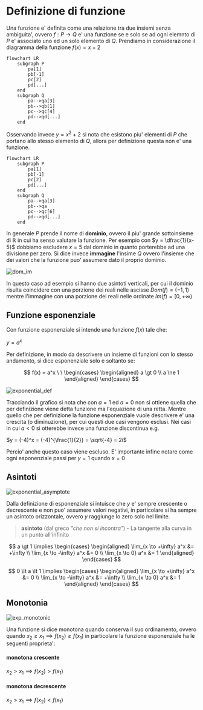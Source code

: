 # Definizione di funzione  

Una funzione e' definita come una relazione tra due insiemi senza ambiguita', ovvero $f: P \to Q$ e' una funzione se e solo se ad ogni elemnto di $P$ e' associato uno ed un solo elemento di $Q$. Prendiamo in considerazione il diagramma della funzione $f(x) = x + 2$  

```mermaid
flowchart LR
    subgraph P
        pa[1]
        pb[-1]
        pc[2]
        pd[...]
    end
    subgraph Q
        pa-->qa[3]
        pb-->qb[1]
        pc-->qc[4]
        pd-->qd[...]
    end
```

Osservando invece $y = x^2+2$ si nota che esistono piu' elementi di $P$ che portano allo stesso elemento di $Q$, allora per definizione questa non e' una funzione.  

```mermaid
flowchart LR
    subgraph P
        pa[1]
        pb[-1]
        pc[2]
        pd[...]
    end
    subgraph Q
        pa-->qa[3]
        pb-->qa
        pc-->qc[6]
        pd-->qd[...]
    end
```

In generale $P$ prende il nome di **dominio**, ovvero il piu' grande sottoinsieme di $\mathbb{R}$ in cui ha senso valutare la funzione. Per esempio con $y = \dfrac{1}{x-5}$ dobbiamo escludere $x = 5$ dal dominio in quanto porterebbe ad una divisione per zero. Si dice invece **immagine** l'insime $Q$ ovvero l'insieme che dei valori che la funzione puo' assumere dato il proprio dominio.  

![dom_im](https://github.com/dennyb87/elettrotecnica-serale/assets/7195133/0ec89384-32c9-4af8-a85c-18feb1223d5d)  

In questo caso ad esempio si hanno due asintoti verticali, per cui il dominio risulta coincidere con una porzione dei reali nelle ascisse $Dom(f) = (-1, 1)$ mentre l'immagine con una porzione dei reali nelle ordinate $Im(f) = [0,+\infty)$  

## Funzione esponenziale  

Con funzione esponenziale si intende una funzione $f(x)$ tale che:  

$y = a^x$  

Per definizione, in modo da descrivere un insieme di funzioni con lo stesso andamento, si dice esponenziale solo e soltanto se:  


$$
f(x) = a^x \ \
\begin{cases}
  \begin{aligned}
    a \gt 0 \\
    a \ne 1
  \end{aligned}
\end{cases}
$$

![exponential_def](https://github.com/dennyb87/elettrotecnica-serale/assets/7195133/b978f3d3-8ea3-4afe-ab1a-aee49a39d2a1)  

Tracciando il grafico si nota che con $a = 1$ ed $a = 0$ non si ottiene quella che per definizione viene detta funzione ma l'equazione di una retta. Mentre quello che per definizione la funzione esponenziale vuole descrivere e' una crescita (o diminuzione), per cui questi due casi vengono esclusi. Nei casi in cui $a < 0$ si otterebbe invece una funzione discontinua e.g.  

$y = (-4)^x = (-4)^{\frac{1}{2}} = \sqrt{-4} = 2i$  

Percio' anche questo caso viene escluso. E' importante infine notare come ogni esponenziale passi per $y = 1$ quando $x = 0$  

## Asintoti  

![exponential_asymptote](https://github.com/dennyb87/elettrotecnica-serale/assets/7195133/f3a7e354-e801-41ff-8a41-4a111f644134)  

Dalla definizione di esponenziale si intuisce che $y$ e' sempre crescente o decrescente e non puo' assumere valori negativi, in particolare si ha sempre un asintoto orizzontale, ovvero $y$ raggiunge lo zero solo nel limite.  

> **asintoto** (dal greco *"che non si incontra"*) - La tangente alla curva in un punto all'infinito

$$
a \gt 1 \implies
\begin{cases}
  \begin{aligned}
    \lim_{x \to +\infty} a^x &= +\infty \\
    \lim_{x \to -\infty} a^x &= 0 \\
    \lim_{x \to 0} a^x &= 1
  \end{aligned}
\end{cases}
$$

$$
0 \lt a \lt 1 \implies
\begin{cases}
  \begin{aligned}
    \lim_{x \to +\infty} a^x &= 0 \\
    \lim_{x \to -\infty} a^x &= +\infty \\
    \lim_{x \to 0} a^x &= 1
  \end{aligned}
\end{cases}
$$

## Monotonia  

![exp_monotonic](https://github.com/dennyb87/elettrotecnica-serale/assets/7195133/58764261-563d-4fe1-8e08-09d6603b467c)  

Una funzione si dice monotona quando conserva il suo ordinamento, ovvero quando $x_2 \ge x_1 \implies f(x_2) \ge f(x_1)$ in particolare la funzione esponenziale ha le seguenti proprieta':  

#### monotona crescente  

$x_2 \gt x_1 \implies f(x_2) \gt f(x_1)$  

#### monotona decrescente  

$x_2 \gt x_1 \implies f(x_2) \lt f(x_1)$  
